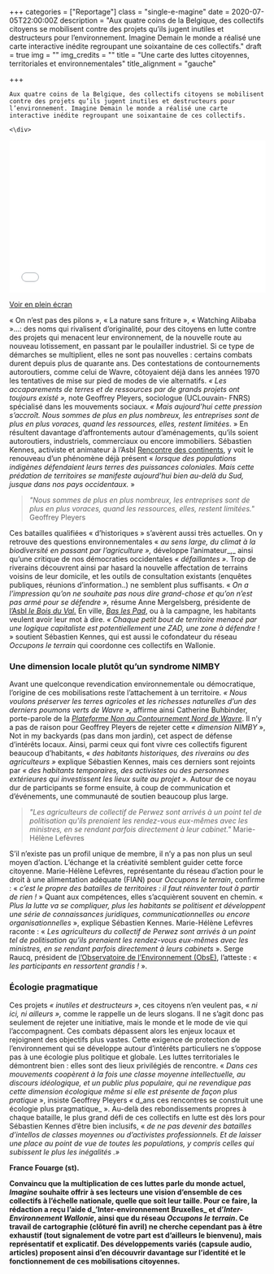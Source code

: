 +++
categories = ["Reportage"]
class = "single-e-magine"
date = 2020-07-05T22:00:00Z
description = "Aux quatre coins de la Belgique, des collectifs citoyens se mobilisent contre des projets qu’ils jugent inutiles et destructeurs pour l’environnement. Imagine Demain le monde a réalisé une carte interactive inédite regroupant une soixantaine de ces collectifs."
draft = true
img = ""
img_credits = ""
title = "Une carte des luttes citoyennes, territoriales et environnementales"
title_alignment = "gauche"

+++
    <div class="chapeau">

    Aux quatre coins de la Belgique, des collectifs citoyens se mobilisent contre des projets qu’ils jugent inutiles et destructeurs pour l’environnement. Imagine Demain le monde a réalisé une carte interactive inédite regroupant une soixantaine de ces collectifs.

    <\div>

<iframe allowfullscreen="" src="//umap.openstreetmap.fr/fr/map/collectifs-en-lutte-de-territoires_432157?scaleControl=false&amp;miniMap=false&amp;scrollWheelZoom=false&amp;zoomControl=true&amp;allowEdit=false&amp;moreControl=true&amp;searchControl=null&amp;tilelayersControl=null&amp;embedControl=null&amp;datalayersControl=true&amp;onLoadPanel=undefined&amp;captionBar=false" width="100%" height="300px" frameborder="0"></iframe><p><a href="//umap.openstreetmap.fr/fr/map/collectifs-en-lutte-de-territoires_432157">Voir en plein écran</a></p>

« On n’est pas des pilons », « La nature sans friture », « Watching Alibaba »...: des noms qui rivalisent d’originalité, pour des citoyens en lutte contre des projets qui menacent leur environnement, de la nouvelle route au nouveau lotissement, en passant par le poulailler industriel. Si ce type de démarches se multiplient, elles ne sont pas nouvelles : certains combats durent depuis plus de quarante ans. Des contestations de contournements autoroutiers, comme celui de Wavre, côtoyaient déjà dans les années 1970 les tentatives de mise sur pied de modes de vie alternatifs. _« Les accaparements de terres et de ressources par de grands projets ont toujours existé »,_ note Geoffrey Pleyers, sociologue (UCLouvain- FNRS) spécialisé dans les mouvements sociaux. _« Mais aujourd’hui cette pression s’accroît. Nous sommes de plus en plus nombreux, les entreprises sont de plus en plus voraces, quand les ressources, elles, restent limitées_. » En résultent davantage d’affrontements autour d’aménagements, qu’ils soient autoroutiers, industriels, commerciaux ou encore immobiliers. Sébastien Kennes, activiste et animateur à l’Asbl [Rencontre des continents](http://rencontredescontinents.be/), y voit le renouveau d’un phénomène déjà présent « _lorsque des populations indigènes défendaient leurs terres des puissances coloniales. Mais cette prédation de territoires se manifeste aujourd’hui bien au-delà du Sud, jusque dans nos pays occidentaux._ »

> _"Nous sommes de plus en plus nombreux, les entreprises sont de plus en plus voraces, quand les ressources, elles, restent limitées."_ Geoffrey Pleyers

Ces batailles qualifiées « d’historiques » s’avèrent aussi très actuelles. On y retrouve des questions environnementales « _au sens large, du climat à la biodiversité en passant par l’agriculture »,_ développe l’animateur_,_ ainsi qu’une critique de nos démocraties occidentales _« défaillantes »_. Trop de riverains découvrent ainsi par hasard la nouvelle affectation de terrains voisins de leur domicile, et les outils de consultation existants (enquêtes publiques, réunions d’information..) ne semblent plus suffisants. « _On a l’impression qu’on ne souhaite pas nous dire grand-chose et qu’on n’est pas armé pour se défendre »,_ résume Anne Mergelsberg, présidente de [l’Asbl _le Bois_ _du Val._](https://kiosque.imagine-magazine.com/?p=222) En ville, [_Bas les Pad_](https://kiosque.imagine-magazine.com/?p=224), ou à la campagne, les habitants veulent avoir leur mot à dire. _« Chaque petit bout de territoire menacé par une logique capitaliste est potentiellement une ZAD, une zone à défendre !_ » soutient Sébastien Kennes, qui est aussi le cofondateur du réseau _Occupons le terrain_ qui coordonne ces collectifs en Wallonie.

### **Une dimension locale plutôt qu’un syndrome NIMBY**

Avant une quelconque revendication environnementale ou démocratique, l’origine de ces mobilisations reste l’attachement à un territoire. _« Nous voulons préserver les terres agricoles et les richesses naturelles d’un des derniers poumons verts de Wavre_ », affirme ainsi Catherine Buhbinder, porte-parole de la [_Plateforme Non au Contournement Nord de Wavre_](https://kiosque.imagine-magazine.com/?p=227). Il n’y a pas de raison pour Geoffrey Pleyers de rejeter cette _« dimension NIMBY_ », Not in my backyards (pas dans mon jardin), cet aspect de défense d’intérêts locaux. Ainsi, parmi ceux qui font vivre ces collectifs figurent beaucoup d’habitants, « _des habitants historiques, des riverains ou des agriculteurs »_ explique Sébastien Kennes, mais ces derniers sont rejoints par _« des habitants temporaires, des activistes ou des personnes extérieures qui investissent les lieux suite au projet »._ Autour de ce noyau dur de participants se forme ensuite, à coup de communication et d’événements, une communauté de soutien beaucoup plus large.

> _"Les agriculteurs de collectif de Perwez sont arrivés à un point tel de politisation qu'ils prenaient les rendez-vous eux-mêmes avec les ministres, en se rendant parfois directement à leur cabinet."_ Marie-Hélène Lefèvres

S’il n’existe pas un profil unique de membre, il n’y a pas non plus un seul moyen d’action. L’échange et la créativité semblent guider cette force citoyenne. Marie-Hélène Lefèvres, représentante du réseau d’action pour le droit à une alimentation adéquate (FIAN) pour _Occupons le terrain_, confirme : « _c’est le propre des batailles de territoires : il faut réinventer tout à partir de rien !_ » Quant aux compétences, elles s’acquièrent souvent en chemin. « _Plus la lutte va se compliquer, plus les habitants se politisent et développent une série de connaissances juridiques, communicationnelles ou encore organisationnelles_ », explique Sébastien Kennes. Marie-Hélène Lefèvres raconte : « _Les agriculteurs du collectif de Perwez sont arrivés à un point tel de politisation qu’ils prenaient les rendez-vous eux-mêmes avec les ministres, en se rendant parfois directement à leurs cabinets_ ». Serge Raucq, président de [l’Observatoire de l’Environnement (ObsE)](https://kiosque.imagine-magazine.com/?p=241), l’atteste : « _les participants en ressortent grandis !_ ».

### **Écologie pragmatique**

Ces projets _« inutiles et destructeurs »_, ces citoyens n’en veulent pas, « _ni ici, ni ailleurs »,_ comme le rappelle un de leurs slogans. Il ne s’agit donc pas seulement de rejeter une initiative, mais le monde et le mode de vie qui l’accompagnent. Ces combats dépassent alors les enjeux locaux et rejoignent des objectifs plus vastes. Cette exigence de protection de l’environnement qui se développe autour d’intérêts particuliers ne s’oppose pas à une écologie plus politique et globale. Les luttes territoriales le démontrent bien : elles sont des lieux privilégiés de rencontre. « _Dans ces mouvements coopèrent à la fois une classe moyenne intellectuelle, au discours idéologique, et un public plus populaire, qui ne revendique pas cette dimension écologique même si elle est présente de façon plus pratique_ », insiste Geoffrey Pleyers _«_ d_ans ces rencontres se construit une écologie plus pragmatique_ ». Au-delà des rebondissements propres à chaque bataille, le plus grand défi de ces collectifs en lutte est dès lors pour Sébastien Kennes d’être bien inclusifs, « _de ne pas devenir des batailles d’intellos de classes moyennes ou d’activistes professionnels. Et de laisser une place au point de vue de toutes les populations, y compris celles qui subissent le plus les inégalités .»_

**France Fouarge (st).**

**Convaincu que la multiplication de ces luttes parle du monde actuel, _Imagine_ souhaite offrir à ses lecteurs une vision d’ensemble de ces collectifs à l’échelle nationale, quelle que soit leur taille. Pour ce faire, la rédaction a reçu l’aide d_’Inter-environnement Bruxelles_ et d’_Inter-Environnement Wallonie_, ainsi que du réseau _Occupons le terrain_. Ce travail de cartographie (clôturé fin avril) ne cherche cependant pas à être exhaustif (tout signalement de votre part est d’ailleurs le bienvenu), mais représentatif et explicatif. Des développements variés (capsule audio, articles) proposent ainsi d’en découvrir davantage sur l’identité et le fonctionnement de ces mobilisations citoyennes.**